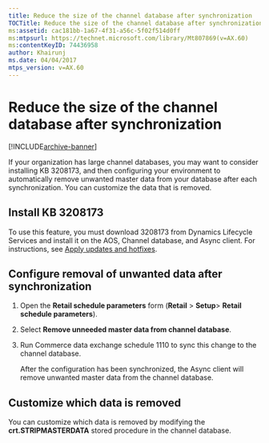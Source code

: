 ```yaml
---
title: Reduce the size of the channel database after synchronization
TOCTitle: Reduce the size of the channel database after synchronization
ms:assetid: cac181bb-1a67-4f31-a56c-5f02f514d0ff
ms:mtpsurl: https://technet.microsoft.com/library/Mt807869(v=AX.60)
ms:contentKeyID: 74436958
author: Khairunj
ms.date: 04/04/2017
mtps_version: v=AX.60
---
```


# Reduce the size of the channel database after synchronization 


[!INCLUDE[archive-banner](includes/archive-banner.md)]


If your organization has large channel databases, you may want to consider installing KB 3208173, and then configuring your environment to automatically remove unwanted master data from your database after each synchronization. You can customize the data that is removed.

## Install KB 3208173

To use this feature, you must download 3208173 from Dynamics Lifecycle Services and install it on the AOS, Channel database, and Async client. For instructions, see [Apply updates and hotfixes](apply-updates-and-hotfixes.md).

## Configure removal of unwanted data after synchronization

1.  Open the **Retail schedule parameters** form (**Retail** \> **Setup**\> **Retail schedule parameters**).

2.  Select **Remove unneeded master data from channel database**.

3.  Run Commerce data exchange schedule 1110 to sync this change to the channel database.
    
    After the configuration has been synchronized, the Async client will remove unwanted master data from the channel database.

## Customize which data is removed

You can customize which data is removed by modifying the **crt.STRIPMASTERDATA** stored procedure in the channel database.

  


